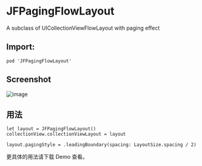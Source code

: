 # JFPagingFlowLayout
A subclass of UICollectionViewFlowLayout with paging effect

## Import:
```
pod 'JFPagingFlowLayout'
```

## Screenshot

![image](https://github.com/hxwxww/JFPagingFlowLayout/raw/master/screenshot/screenshot.jpg)


## 用法

```
let layout = JFPagingFlowLayout()
collectionView.collectionViewLayout = layout

layout.pagingStyle = .leadingBoundary(spacing: LayoutSize.spacing / 2)
```

更具体的用法请下载 Demo 查看。
